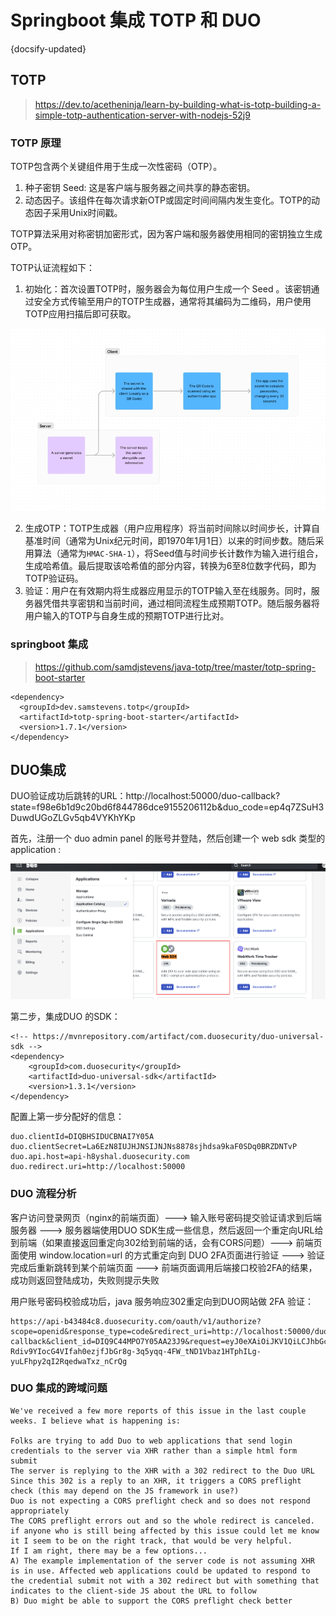 # Springboot 集成 TOTP 和 DUO
{docsify-updated}

## TOTP
> https://dev.to/acetheninja/learn-by-building-what-is-totp-building-a-simple-totp-authentication-server-with-nodejs-52j9

### TOTP 原理
TOTP包含两个关键组件用于生成一次性密码（OTP）。
1. 种子密钥 Seed: 这是客户端与服务器之间共享的静态密钥。
2. 动态因子。该组件在每次请求新OTP或固定时间间隔内发生变化。TOTP的动态因子采用Unix时间戳。

TOTP算法采用对称密钥加密形式，因为客户端和服务器使用相同的密钥独立生成OTP。

TOTP认证流程如下：
1. 初始化：首次设置TOTP时，服务器会为每位用户生成一个 Seed 。该密钥通过安全方式传输至用户的TOTP生成器，通常将其编码为二维码，用户使用TOTP应用扫描后即可获取。
<center><img src="pics/totp.webp" alt=""></center>

2. 生成OTP：TOTP生成器（用户应用程序）将当前时间除以时间步长，计算自基准时间（通常为Unix纪元时间，即1970年1月1日）以来的时间步数。随后采用算法（通常为`HMAC-SHA-1`），将Seed值与时间步长计数作为输入进行组合，生成哈希值。最后提取该哈希值的部分内容，转换为6至8位数字代码，即为TOTP验证码。
3. 验证：用户在有效期内将生成器应用显示的TOTP输入至在线服务。同时，服务器凭借共享密钥和当前时间，通过相同流程生成预期TOTP。随后服务器将用户输入的TOTP与自身生成的预期TOTP进行比对。

### springboot 集成
> https://github.com/samdjstevens/java-totp/tree/master/totp-spring-boot-starter

```
<dependency>
  <groupId>dev.samstevens.totp</groupId>
  <artifactId>totp-spring-boot-starter</artifactId>
  <version>1.7.1</version>
</dependency>
```


## DUO集成
DUO验证成功后跳转的URL：http://localhost:50000/duo-callback?state=f98e6b1d9c20bd6f844786dce9155206112b&duo_code=ep4q7ZSuH3DuwdUGoZLGv5qb4VYKhYKp

首先，注册一个 duo admin panel 的账号并登陆，然后创建一个 web sdk 类型的 application :
<center><img src="pics/duo.png" alt=""></center>

第二步，集成DUO 的SDK：
```
<!-- https://mvnrepository.com/artifact/com.duosecurity/duo-universal-sdk -->
<dependency>
    <groupId>com.duosecurity</groupId>
    <artifactId>duo-universal-sdk</artifactId>
    <version>1.3.1</version>
</dependency>
```

配置上第一步分配好的信息：
```
duo.clientId=DIQBHSIDUCBNAI7Y05A
duo.clientSecret=La6EzN8IUJHJNSIJNJNs8878sjhdsa9kaF0SDq0BRZDNTvP
duo.api.host=api-h8yshal.duosecurity.com
duo.redirect.uri=http://localhost:50000
```

### DUO 流程分析
客户访问登录网页（nginx的前端页面）---> 输入账号密码提交验证请求到后端服务器 ---> 服务器端使用DUO SDK生成一些信息，然后返回一个重定向URL给到前端（如果直接返回重定向302给到前端的话，会有CORS问题）---> 前端页面使用 window.location=url 的方式重定向到 DUO 2FA页面进行验证 ---> 验证完成后重新跳转到某个前端页面 ---> 前端页面调用后端接口校验2FA的结果，成功则返回登陆成功，失败则提示失败

用户账号密码校验成功后，java 服务响应302重定向到DUO网站做 2FA 验证：
```
https://api-b43484c8.duosecurity.com/oauth/v1/authorize?scope=openid&response_type=code&redirect_uri=http://localhost:50000/duo-callback&client_id=DIQ9C44MPO7Y05AA23J9&request=eyJ0eXAiOiJKV1QiLCJhbGciOiJIUzUxMiJ9.eyJkdW9fdW5hbWUiOiJhYWEiLCJzY29wZSI6Im9wZW5pZCIsInJlc3BvbnNlX3R5cGUiOiJjb2RlIiwicmVkaXJlY3RfdXJpIjoiaHR0cDovL2xvY2FsaG9zdDo1MDAwMC9kdW8tY2FsbGJhY2siLCJzdGF0ZSI6IjlhNjI1YTRiZjQ5MTk0MWRmY2IyN2Q4MTU5ZTA3ZTMyZjY4NSIsImV4cCI6MTc1ODA5NzUzOSwidXNlX2R1b19jb2RlX2F0dHJpYnV0ZSI6dHJ1ZSwiY2xpZW50X2lkIjoiRElROUM0NE1QTzdZMDVBQTIzSjkifQ.Zun-Rdiv9YIocG4VIfah0ezjfJbGr8g-3q5yqq-4FW_tND1Vbaz1HTphILg-yuLFhpy2qI2RqedwaTxz_nCrQg
```

### DUO 集成的跨域问题
```
We've received a few more reports of this issue in the last couple weeks. I believe what is happening is:

Folks are trying to add Duo to web applications that send login credentials to the server via XHR rather than a simple html form submit
The server is replying to the XHR with a 302 redirect to the Duo URL
Since this 302 is a reply to an XHR, it triggers a CORS preflight check (this may depend on the JS framework in use?)
Duo is not expecting a CORS preflight check and so does not respond appropriately
The CORS preflight errors out and so the whole redirect is canceled.
if anyone who is still being affected by this issue could let me know it I seem to be on the right track, that would be very helpful.
If I am right, there may be a few options...
A) The example implementation of the server code is not assuming XHR is in use. Affected web applications could be updated to respond to the credential submit not with a 302 redirect but with something that indicates to the client-side JS about the URL to follow
B) Duo might be able to support the CORS preflight check better
```
